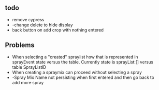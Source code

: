 ## todo
- remove cypress
- -change delete to hide display
- back button on add crop with nothing entered
  

## Problems
- When selecting a "created" spraylist how that is represented in sprayEvent state versus the table. Currently state is sprayList:[] versus table SprayListID
- When creating a spraymix can proceed without selecting a spray
- -Spray Mix Name not persisting when first entered and then go back to add more spray